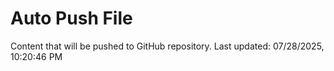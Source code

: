 # Auto Push File

Content that will be pushed to GitHub repository.
Last updated: 07/28/2025, 10:20:46 PM